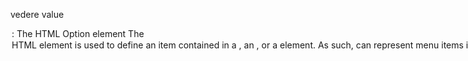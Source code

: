 vedere value
<option>: The HTML Option element
The <option> HTML element is used to define an item contained in a <select>, an <optgroup>, or a <datalist> element. As such, <option> can represent menu items in popups and other lists of items in an HTML document.